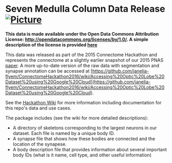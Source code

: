 Seven Medulla Column Data Release      [![Picture](https://raw.github.com/janelia-flyem/janelia-flyem.github.com/master/images/HHMI_Janelia_Color_Alternate_180x40.png)](http://www.janelia.org)
====

**This data is made available under the Open Data Commons Attribution License: http://opendatacommons.org/licenses/by/1.0/. A simple description of the license is provided [here](http://opendatacommons.org/licenses/by/summary/)**

This data was released as part of the 2015 Connectome Hackathon and represents the connectome at a slightly earlier snapshot of our 2015 PNAS [paper](http://www.pnas.org/content/112/44/13711.abstract).  A more up-to-date version of the raw data with segmentation and synapse annotation can be accessed at [https://github.com/janelia-flyem/ConnectomeHackathon2016/wiki/Accessing%20Optic%20Lobe%20Dataset%20using%20Google%20Cloud](https://github.com/janelia-flyem/ConnectomeHackathon2016/wiki/Accessing%20Optic%20Lobe%20Dataset%20using%20Google%20Cloud).

See the [Hackathon Wiki](https://github.com/janelia-flyem/ConnectomeHackathon2015/wiki) for more information including documentation for this repo's data and use cases.

The package includes (see the wiki for more detailed descriptions):
* A directory of skeletons corresponding to the largest neurons in our dataset.  Each file is named by a unique body ID.
* A synapse file that shows how these bodies are connected and the location of the synapese.
* A body description file that provides information about several important body IDs (what is it name, cell type, and other useful information)
